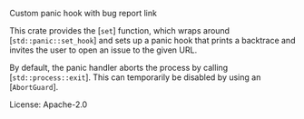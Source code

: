 Custom panic hook with bug report link

This crate provides the [`set`] function, which wraps around [`std::panic::set_hook`] and
sets up a panic hook that prints a backtrace and invites the user to open an issue to the
given URL.

By default, the panic handler aborts the process by calling [`std::process::exit`]. This can
temporarily be disabled by using an [`AbortGuard`].

License: Apache-2.0
